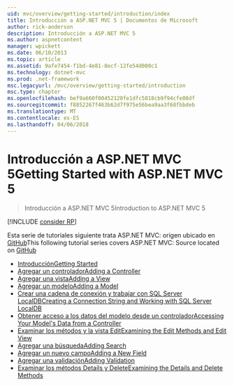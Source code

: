 ```yaml
---
uid: mvc/overview/getting-started/introduction/index
title: Introducción a ASP.NET MVC 5 | Documentos de Microsoft
author: rick-anderson
description: Introducción a ASP.NET MVC 5
ms.author: aspnetcontent
manager: wpickett
ms.date: 06/10/2013
ms.topic: article
ms.assetid: 9afe7454-f1bd-4e81-8ecf-12fe54d080c1
ms.technology: dotnet-mvc
ms.prod: .net-framework
msc.legacyurl: /mvc/overview/getting-started/introduction
msc.type: chapter
ms.openlocfilehash: bef9a660f00452120fe1dfc5818cb9f94cfe08df
ms.sourcegitcommit: f8852267f463b62d7f975e56bea9aa3f68fbbdeb
ms.translationtype: MT
ms.contentlocale: es-ES
ms.lasthandoff: 04/06/2018
---
```

<a name="getting-started-with-aspnet-mvc-5"></a><span data-ttu-id="f8508-103">Introducción a ASP.NET MVC 5</span><span class="sxs-lookup"><span data-stu-id="f8508-103">Getting Started with ASP.NET MVC 5</span></span>
====================
> <span data-ttu-id="f8508-104">Introducción a ASP.NET MVC 5</span><span class="sxs-lookup"><span data-stu-id="f8508-104">Introduction to ASP.NET MVC 5</span></span>

[!INCLUDE [consider RP](../../../../includes/razor.md)]

<span data-ttu-id="f8508-105">Esta serie de tutoriales siguiente trata ASP.NET MVC: origen ubicado en [GitHub](https://github.com/aspnet/Docs/tree/master/aspnet/mvc/overview/getting-started/introduction/sample/MvcMovie/MvcMovie)</span><span class="sxs-lookup"><span data-stu-id="f8508-105">This following tutorial series covers ASP.NET MVC: Source located on [GitHub](https://github.com/aspnet/Docs/tree/master/aspnet/mvc/overview/getting-started/introduction/sample/MvcMovie/MvcMovie)</span></span>

- [<span data-ttu-id="f8508-106">Introducción</span><span class="sxs-lookup"><span data-stu-id="f8508-106">Getting Started</span></span>](getting-started.md)
- [<span data-ttu-id="f8508-107">Agregar un controlador</span><span class="sxs-lookup"><span data-stu-id="f8508-107">Adding a Controller</span></span>](adding-a-controller.md)
- [<span data-ttu-id="f8508-108">Agregar una vista</span><span class="sxs-lookup"><span data-stu-id="f8508-108">Adding a View</span></span>](adding-a-view.md)
- [<span data-ttu-id="f8508-109">Agregar un modelo</span><span class="sxs-lookup"><span data-stu-id="f8508-109">Adding a Model</span></span>](adding-a-model.md)
- [<span data-ttu-id="f8508-110">Crear una cadena de conexión y trabajar con SQL Server LocalDB</span><span class="sxs-lookup"><span data-stu-id="f8508-110">Creating a Connection String and Working with SQL Server LocalDB</span></span>](creating-a-connection-string.md)
- [<span data-ttu-id="f8508-111">Obtener acceso a los datos del modelo desde un controlador</span><span class="sxs-lookup"><span data-stu-id="f8508-111">Accessing Your Model's Data from a Controller</span></span>](accessing-your-models-data-from-a-controller.md)
- [<span data-ttu-id="f8508-112">Examinar los métodos y la vista Edit</span><span class="sxs-lookup"><span data-stu-id="f8508-112">Examining the Edit Methods and Edit View</span></span>](examining-the-edit-methods-and-edit-view.md)
- [<span data-ttu-id="f8508-113">Agregar una búsqueda</span><span class="sxs-lookup"><span data-stu-id="f8508-113">Adding Search</span></span>](adding-search.md)
- [<span data-ttu-id="f8508-114">Agregar un nuevo campo</span><span class="sxs-lookup"><span data-stu-id="f8508-114">Adding a New Field</span></span>](adding-a-new-field.md)
- [<span data-ttu-id="f8508-115">Agregar una validación</span><span class="sxs-lookup"><span data-stu-id="f8508-115">Adding Validation</span></span>](adding-validation.md)
- [<span data-ttu-id="f8508-116">Examinar los métodos Details y Delete</span><span class="sxs-lookup"><span data-stu-id="f8508-116">Examining the Details and Delete Methods</span></span>](examining-the-details-and-delete-methods.md)
